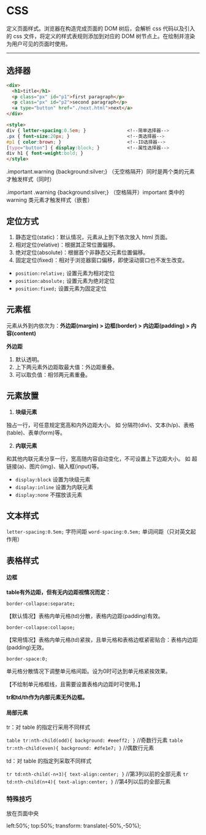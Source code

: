 # CSS

定义页面样式。浏览器在构造完成页面的 DOM 树后，会解析 css 代码以及引入的 css 文件，将定义的样式表规则添加到对应的 DOM 树节点上。在绘制并渲染为用户可见的页面时使用。



---

## 选择器

```html
<div>
  <h1>title</h1>
  <p class="px" id="p1">first paragraph</p>
  <p class="px" id="p2">second paragraph</p>
  <a type="button" href="./next.html">next</a>
</div>

<style>
div { letter-spacing:0.5em; }               <!--简单选择器--> 
.px { font-size:20px; }                     <!--类选择器--> 
#p1 { color:brown; }                        <!--ID选择器--> 
[type="button"] { display:block; }          <!--属性选择器--> 
div h1 { font-weight:bold; }                
</style>
```

.important.warning {background:silver;}  （无空格隔开）同时是两个类的元素才触发样式（同时）

.important .warning {background:silver;}  （空格隔开）important 类中的 warning 类元素才触发样式（嵌套）


## 定位方式

1. 静态定位(static)：默认情况，元素从上到下依次放入 html 页面。
2. 相对定位(relative)：根据其正常位置偏移。
3. 绝对定位(absolute)：根据首个非静态父元素位置偏移。
4. 固定定位(fixed)：相对于浏览器窗口偏移，即使滚动窗口也不发生改变。

- `position:relative;` 设置元素为相对定位
- `position:absolute;` 设置元素为绝对定位
- `position:fixed;` 设置元素为固定定位

## 元素框

元素从外到内依次为：**外边距(margin) > 边框(border) > 内边距(padding) > 内容(content)**

**外边距**

1. 默认透明。
2. 上下两元素外边距取最大值：外边距重叠。
3. 可以取负值：相邻两元素重叠。

## 元素放置

1. **块级元素**
   
  独占一行，可任意规定宽高和内外边距大小。
  如 分隔符(div)、文本(h/p)、表格(table)、表单(form)等。 

2. **内联元素** 
   
  和其他内联元素分享一行，宽高随内容自动变化，不可设置上下边距大小。
  如 超链接(a)、图片(img)、输入框(input)等。

- `display:block` 设置为块级元素
- `display:inline` 设置为内联元素
- `display:none` 不摆放该元素

## 文本样式

`letter-spacing:0.5em;` 字符间距
`word-spacing:0.5em;` 单词间距（只对英文起作用）

## 表格样式

#### 边框

**table有外边距，但有无内边距视情况而定：**

`border-collapse:separate;`

【默认情况】表格内单元格(td)分散，表格内边距(padding)有效。

`border-collapse:collapse;`

【常用情况】表格内单元格(td)紧挨，且单元格和表格边框紧密贴合：表格内边距(padding)无效。

`border-space:0;`

单元格分散情况下调整单元格间距。设为0时可达到单元格紧挨效果。

【不绘制单元格框线，且需要设置表格内边距时可使用。】

**tr和td/th作为内部元素无外边框。**

#### 局部元素

tr：对 table 的指定行采用不同样式

`table tr:nth-child(odd){ background: #eeeff2; }`  //奇数行元素
`table tr:nth-child(even){ background: #dfe1e7; }`  //偶数行元素

td：对 table 的指定列采取不同样式

`tr td:nth-child(-n+3){ text-align:center; }`    //第3列以前的全部元素
`tr td:nth-child(n+4){ text-align:center; }`    //第4列以后的全部元素

### 特殊技巧

放在页面中央

  left:50%;
  top:50%;
  transform: translate(-50%,-50%);
